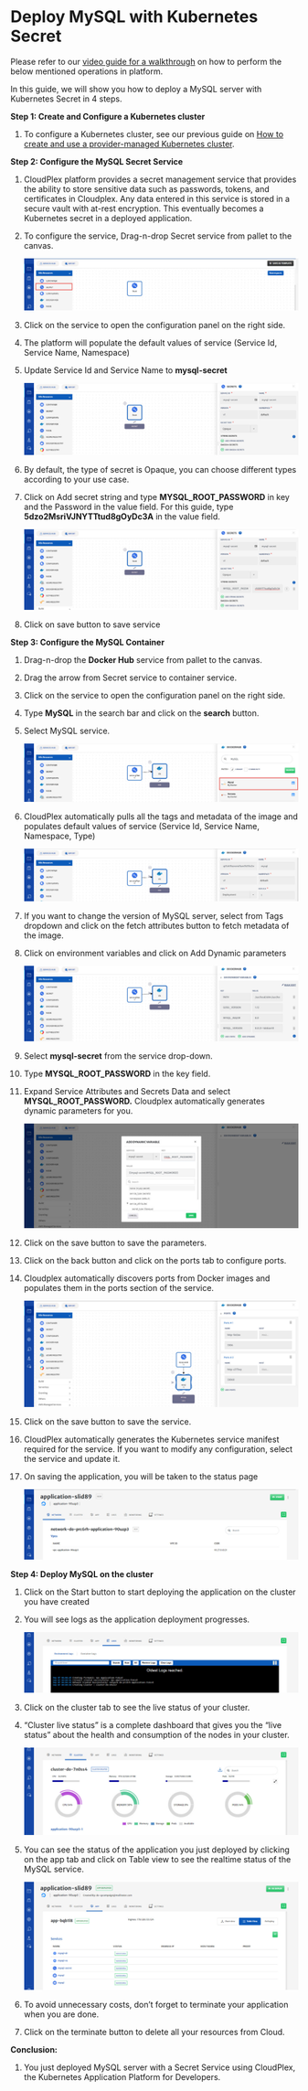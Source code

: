 # Deploy MySQL with Kubernetes Secret 

Please refer to our [video guide for a walkthrough](https://www.youtube.com/watch?v=h0E1f8SHWWA) on how to perform the below mentioned operations in platform. 

In this guide, we will show you how to deploy a MySQL server with Kubernetes Secret in 4 steps.

**Step 1: Create and Configure a Kubernetes cluster**

1. To configure a Kubernetes cluster, see our previous guide on [How to create and use a provider-managed Kubernetes cluster](https://docs.cloudplex.io/#/pages/user-guide/getting-started/create-use-provider-managed-cluster/create-use-provider-managed-cluster?id=create-amp-use-provider-managed-cluster).

**Step 2: Configure the MySQL Secret Service**

1. CloudPlex platform provides a secret management service that provides the ability to store sensitive data such as passwords, tokens, and certificates in Cloudplex. Any data entered in this service is stored in a secure vault with at-rest encryption. This eventually becomes a  Kubernetes secret in a deployed application.

2. To configure the service, Drag-n-drop Secret service from pallet to the canvas.

   ![1](imgs/1.jpg)

3. Click on the service to open the configuration panel on the right side.

4. The platform will populate the default values of service (Service Id, Service Name, Namespace)

5. Update Service Id and Service Name to **mysql-secret**

   ![2](imgs/2.jpg)

6. By default, the type of secret is Opaque, you can choose different types according to your use case.

7. Click on Add secret string and type **MYSQL_ROOT_PASSWORD** in key and the Password in the value field. For this guide, type **5dzo2MsriVJNYTTtud8gOyDc3A** in the value field.

   ![3](imgs/3.jpg)

8. Click on save button to save service

**Step 3: Configure the MySQL Container**

1. Drag-n-drop the **Docker Hub** service from pallet to the canvas.

2. Drag the arrow from Secret service to container service.

3. Click on the service to open the configuration panel on the right side.

4. Type **MySQL** in the search bar and click on the **search** button.

5. Select MySQL service.

   ![4](imgs/4.jpg)

6. CloudPlex automatically pulls all the tags and metadata of the image and populates default values of service (Service Id, Service Name, Namespace, Type)

   ![5](imgs/5.jpg)

7. If you want to change the version of MySQL server, select from Tags dropdown and click on the fetch attributes button to fetch metadata of the image.

8. Click on environment variables and click on Add Dynamic parameters

   ![6](imgs/6.jpg)

9. Select **mysql-secret** from the service drop-down.

10. Type **MYSQL_ROOT_PASSWORD** in the key field.

11. Expand Service Attributes and Secrets Data and select **MYSQL_ROOT_PASSWORD.** Cloudplex automatically generates dynamic  parameters for you.

    ![7](imgs/7.jpg)

12. Click on the save button to save the parameters.

13. Click on the back button and click on the ports tab to configure ports.

14. Cloudplex automatically discovers ports from Docker images and populates them in the ports section of the service.

    ![8](imgs/8.jpg)

15. Click on the save button to save the service.

16. CloudPlex automatically generates the Kubernetes service manifest required for the service. If you want to modify any configuration, select the service and update it.

17. On saving the application, you will be taken to the status page

    ![9](imgs/9.jpg)

**Step 4: Deploy MySQL on the cluster**

1. Click on the Start button to start deploying the application on the cluster you have created

2. You will see logs as the application deployment progresses.

   ![10](imgs/10.jpg)

3. Click on the cluster tab to see the live status of your cluster.

4. “Cluster live status” is a complete dashboard that gives you the “live status” about the health and consumption of the nodes in your cluster.

   ![11](imgs/11.jpg)

5. You can see the status of the application you just deployed by clicking on the app tab and click on Table view to see the realtime status of the MySQL service.

   ![12](imgs/12.jpg)

6. To avoid unnecessary costs, don’t forget to terminate your application when you are done.

7. Click on the terminate button to delete all your resources from Cloud.

**Conclusion:**

1. You just deployed MySQL server with a Secret Service using CloudPlex, the Kubernetes Application Platform for Developers. 